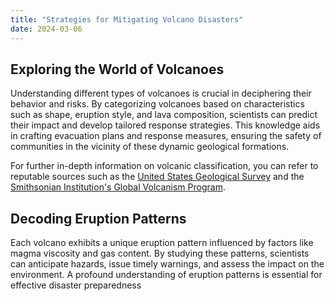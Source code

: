 ```yaml
---
title: "Strategies for Mitigating Volcano Disasters"
date: 2024-03-06
---
```


## Exploring the World of Volcanoes

Understanding different types of volcanoes is crucial in deciphering their behavior and risks. By categorizing volcanoes based on characteristics such as shape, eruption style, and lava composition, scientists can predict their impact and develop tailored response strategies. This knowledge aids in crafting evacuation plans and response measures, ensuring the safety of communities in the vicinity of these dynamic geological formations.

For further in-depth information on volcanic classification, you can refer to reputable sources such as the [United States Geological Survey](https://www.usgs.gov/natural-hazards/volcano-hazards) and the [Smithsonian Institution's Global Volcanism Program](https://volcano.si.edu/).

## Decoding Eruption Patterns

Each volcano exhibits a unique eruption pattern influenced by factors like magma viscosity and gas content. By studying these patterns, scientists can anticipate hazards, issue timely warnings, and assess the impact on the environment. A profound understanding of eruption patterns is essential for effective disaster preparedness
